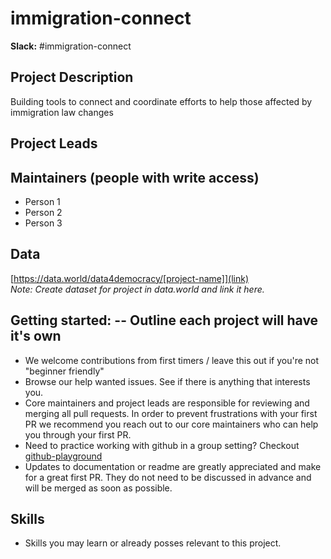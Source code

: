 # immigration-connect

**Slack:** #immigration-connect

## Project Description

Building tools to connect and coordinate efforts to help those affected by immigration law changes

## Project Leads



## Maintainers (people with write access)
* Person 1
* Person 2
* Person 3

## Data

[https://data.world/data4democracy/[project-name]](link)   
_Note: Create dataset for project in data.world and link it here._

## Getting started:  -- Outline each project will have it's own
* We welcome contributions from first timers / leave this out if you're not "beginner friendly"
* Browse our help wanted issues. See if there is anything that interests you.
* Core maintainers and project leads are responsible for reviewing and merging all pull requests. In order to prevent frustrations with your first PR we recommend you reach out to our core maintainers who can help you through your first PR.
* Need to practice working with github in a group setting? Checkout [github-playground](https://github.com/Data4Democracy/github-playground)
* Updates to documentation or readme are greatly appreciated and make for a great first PR. They do not need to be discussed in advance and will be merged as soon as possible.

## Skills
* Skills you may learn or already posses relevant to this project.
